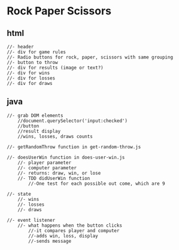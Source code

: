 # Rock Paper Scissors

## html
    //- header
    //- div for game rules
    //- Radio buttons for rock, paper, scissors with same grouping
    //- button to throw
    //- div for results (image or text?)
    //- div for wins
    //- div for losses
    //- div for draws

## java
    //- grab DOM elements
        //document.querySelector('input:checked')
        //button
        //result display
        //wins, losses, draws counts
    
    //- getRandomThrow function in get-random-throw.js
    
    //- doesUserWin function in does-user-win.js
        //- player parameter
        //- computer parameter
        //- returns: draw, win, or lose
        //- TDD didUserWin function
            //-One test for each possible out come, which are 9
    
    //- state
        //- wins
        //- losses
        //- draws

    //- event listener
        //- what happens when the button clicks 
            //-it compares player and computer 
            //-adds win, loss, display
            //-sends message